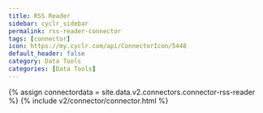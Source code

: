 ```yaml
---
title: RSS Reader
sidebar: cyclr_sidebar
permalink: rss-reader-connector
tags: [connector]
icon: https://my.cyclr.com/api/ConnectorIcon/5448
default_header: false
category: Data Tools
categories: [Data Tools]
---
```

{% assign connectordata = site.data.v2.connectors.connector-rss-reader %}
{% include v2/connector/connector.html %}	